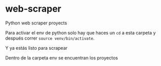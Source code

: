 # web-scraper
Python web scraper proyects


Para activar el env de python solo hay que haces un `cd` a esta carpeta y después correr `source venv/bin/activate`.

Y ya estás listo para scrapear


Dentro de la carpeta env se encuentran los proyectos
